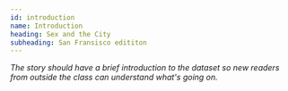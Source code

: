 ```yaml
---
id: introduction
name: Introduction
heading: Sex and the City 
subheading: San Fransisco edititon
---
```

_The story should have a brief introduction to the dataset so new readers from outside the class can understand what's going on._



